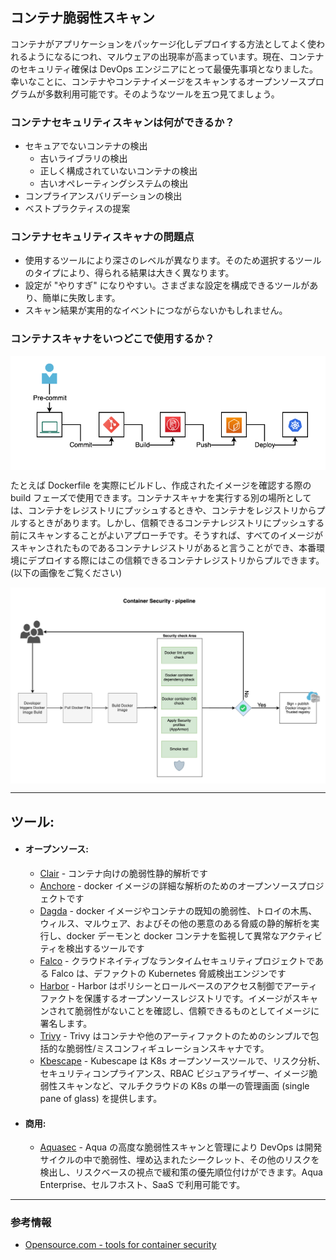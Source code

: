 ## コンテナ脆弱性スキャン
コンテナがアプリケーションをパッケージ化しデプロイする方法としてよく使われるようになるにつれ、マルウェアの出現率が高まっています。現在、コンテナのセキュリティ確保は DevOps エンジニアにとって最優先事項となりました。幸いなことに、コンテナやコンテナイメージをスキャンするオープンソースプログラムが多数利用可能です。そのようなツールを五つ見てましょう。

### コンテナセキュリティスキャンは何ができるか？
- セキュアでないコンテナの検出
    + 古いライブラリの検出
    + 正しく構成されていないコンテナの検出
    + 古いオペレーティングシステムの検出
- コンプライアンスバリデーションの検出
- ベストプラクティスの提案

### コンテナセキュリティスキャナの問題点
- 使用するツールにより深さのレベルが異なります。そのため選択するツールのタイプにより、得られる結果は大きく異なります。
- 設定が "やりすぎ" になりやすい。さまざまな設定を構成できるツールがあり、簡単に失敗します。
- スキャン結果が実用的なイベントにつながらないかもしれません。

### コンテナスキャナをいつどこで使用するか？
<img align="center" src="/document/assets/images/Dev-process.png">  

たとえば Dockerfile を実際にビルドし、作成されたイメージを確認する際の build フェーズで使用できます。コンテナスキャナを実行する別の場所としては、コンテナをレジストリにプッシュするときや、コンテナをレジストリからプルするときがあります。しかし、信頼できるコンテナレジストリにプッシュする前にスキャンすることがよいアプローチです。そうすれば、すべてのイメージがスキャンされたものであるコンテナレジストリがあると言うことができ、本番環境にデプロイする際にはこの信頼できるコンテナレジストリからプルできます。 (以下の画像をご覧ください)

<img align="center" src="/document/assets/images/container-security-pipeline.png">

---
## ツール:
- #### オープンソース:
  + [Clair](https://github.com/quay/clair) - コンテナ向けの脆弱性静的解析です
  + [Anchore](https://anchore.com/opensource/) - docker イメージの詳細な解析のためのオープンソースプロジェクトです
  + [Dagda](https://github.com/eliasgranderubio/dagda/) - docker イメージやコンテナの既知の脆弱性、トロイの木馬、ウィルス、マルウェア、およびその他の悪意のある脅威の静的解析を実行し、docker デーモンと docker コンテナを監視して異常なアクティビティを検出するツールです
  + [Falco](https://falco.org/) - クラウドネイティブなランタイムセキュリティプロジェクトである Falco は、デファクトの Kubernetes 脅威検出エンジンです
  + [Harbor](https://goharbor.io/) - Harbor はポリシーとロールベースのアクセス制御でアーティファクトを保護するオープンソースレジストリです。イメージがスキャンされて脆弱性がないことを確認し、信頼できるものとしてイメージに署名します。
  + [Trivy](https://aquasecurity.github.io/trivy/) - Trivy はコンテナや他のアーティファクトのためのシンプルで包括的な脆弱性/ミスコンフィギュレーションスキャナです。
  + [Kbescape](https://github.com/armosec/kubescape) - Kubescape は K8s オープンソースツールで、リスク分析、セキュリティコンプライアンス、RBAC ビジュアライザー、イメージ脆弱性スキャンなど、マルチクラウドの K8s の単一の管理画面 (single pane of glass) を提供します。
- #### 商用:
  + [Aquasec](https://www.aquasec.com/products/container-vulnerability-scanning/) - Aqua の高度な脆弱性スキャンと管理により DevOps は開発サイクルの中で脆弱性、埋め込まれたシークレット、その他のリスクを検出し、リスクベースの視点で緩和策の優先順位付けができます。Aqua Enterprise、セルフホスト、SaaS で利用可能です。
---
### 参考情報

+ [Opensource.com - tools for container security](https://opensource.com/article/18/8/tools-container-security)
